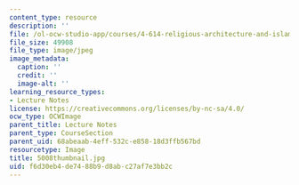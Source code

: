 ```yaml
---
content_type: resource
description: ''
file: /ol-ocw-studio-app/courses/4-614-religious-architecture-and-islamic-cultures-fall-2002/f6d30eb4de7488b9d8abc27af7e3bb2c_5008thumbnail.jpg
file_size: 49908
file_type: image/jpeg
image_metadata:
  caption: ''
  credit: ''
  image-alt: ''
learning_resource_types:
- Lecture Notes
license: https://creativecommons.org/licenses/by-nc-sa/4.0/
ocw_type: OCWImage
parent_title: Lecture Notes
parent_type: CourseSection
parent_uid: 68abeaab-4eff-532c-e858-18d3ffb567bd
resourcetype: Image
title: 5008thumbnail.jpg
uid: f6d30eb4-de74-88b9-d8ab-c27af7e3bb2c
---
```

